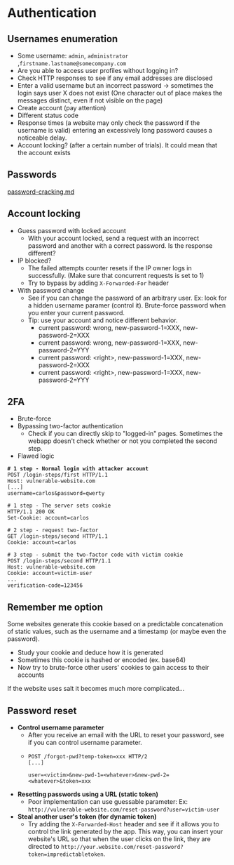 # Authentication

## Usernames enumeration

* Some username: `admin`, `administrator` ,`firstname.lastname@somecompany.com`
* Are you able to access user profiles without logging in?
* Check HTTP responses to see if any email addresses are disclosed
* Enter a valid username but an incorrect password -> sometimes the login says user X does not exist (One character out of place makes the messages distinct, even if not visible on the page)
* Create account (pay attention)
* Different status code
* Response times (a website may only check the password if the username is valid) entering an excessively long password causes a noticeable delay.
* Account locking? (after a certain number of trials). It could mean that the account exists

## Passwords

[password-cracking.md](../../iv-miscellaneous/password-cracking.md "mention")

## Account locking

* Guess password with locked account&#x20;
  * With your account locked, send a request with an incorrect password and another with a correct password. Is the response different?
* IP blocked?
  * The failed attempts counter resets if the IP owner logs in successfully. (Make sure that concurrent requests is set to 1)&#x20;
  * Try to bypass by adding `X-Forwarded-For` header
* With password change
  * See if you can change the password of an arbitrary user. Ex: look for a hidden username paramer (control it).  Brute-force password when you enter your current password.
  * Tip: use your account and notice different behavior.
    * current password: wrong, new-password-1=XXX, new-password-2=XXX
    * current password: wrong, new-password-1=XXX, new-password-2=YYY
    * current password: \<right>, new-password-1=XXX, new-password-2=XXX
    * current password: \<right>, new-password-1=XXX, new-password-2=YYY

## 2FA <a href="#bypassing-two-factor-authentication" id="bypassing-two-factor-authentication"></a>

* Brute-force
* Bypassing two-factor authentication
  * Check if you can directly skip to "logged-in" pages. Sometimes the webapp doesn't check whether or not you completed the second step.
* Flawed logic

<pre class="language-http"><code class="lang-http"><strong># 1 step - Normal login with attacker account
</strong>POST /login-steps/first HTTP/1.1
Host: vulnerable-website.com
[...]
username=carlos&#x26;password=qwerty

# 1 step - The server sets cookie
HTTP/1.1 200 OK
Set-Cookie: account=carlos

# 2 step - request two-factor
GET /login-steps/second HTTP/1.1
Cookie: account=carlos

# 3 step - submit the two-factor code with victim cookie
POST /login-steps/second HTTP/1.1
Host: vulnerable-website.com
Cookie: account=victim-user
...
verification-code=123456
</code></pre>

## Remember me option

Some websites generate this cookie based on a predictable concatenation of static values, such as the username and a timestamp (or maybe even the password).

* Study your cookie and deduce how it is generated
* Sometimes this cookie is hashed or encoded (ex. base64)
* Now try to brute-force other users' cookies to gain access to their accounts

If the website uses salt it becomes much more complicated...

## Password reset

* **Control username parameter**
  * After you receive an email with the URL to reset your password, see if you can control username parameter.
  * ```http
    POST /forgot-pwd?temp-token=xxx HTTP/2
    [...]

    user=<victim>&new-pwd-1=<whatever>&new-pwd-2=<whatever>&token=xxx
    ```
* **Resetting passwords using a URL (static token)**
  * Poor implementation can use guessable parameter: Ex: `http://vulnerable-website.com/reset-password?user=victim-user`
* **Steal another user's token (for dynamic token)**
  * Try adding the `X-Forwarded-Host` header and see if it allows you to control the link generated by the app. This way, you can insert your website's URL so that when the user clicks on the link, they are directed to `http://your.website.com/reset-password?token=impredictabletoken`.
